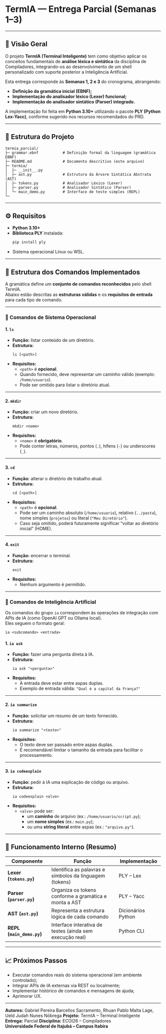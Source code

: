 # TermIA — Entrega Parcial (Semanas 1–3) 

---

## 🎯 Visão Geral

O projeto **TermIA (Terminal Inteligente)** tem como objetivo aplicar os conceitos fundamentais de **análise léxica e sintática** da disciplina de Compiladores, integrando-os ao desenvolvimento de um shell personalizado com suporte posterior a Inteligência Artificial.

Esta entrega corresponde às **Semanas 1, 2 e 3** do cronograma, abrangendo:
- **Definição da gramática inicial (EBNF);**
- **Implementação do analisador léxico (Lexer) funcional;**
- **Implementação do analisador sintático (Parser) integrado.**

A implementação foi feita em **Python 3.10+** utilizando o pacote **PLY (Python Lex-Yacc)**, conforme sugerido nos recursos recomendados do PRD.

---

## 🧩 Estrutura do Projeto

```
termia_parcial/
├─ grammar.ebnf           # Definição formal da linguagem (gramática EBNF)
├─ README.md              # Documento descritivo (este arquivo)
├─ termia/
│  ├─ __init__.py
│  ├─ ast.py              # Estrutura da Árvore Sintática Abstrata (AST)
│  ├─ tokens.py           # Analisador Léxico (Lexer)
│  ├─ parser.py           # Analisador Sintático (Parser)
│  └─ main_demo.py        # Interface de teste simples (REPL)
└─ 
```

---

## ⚙️ Requisitos

- **Python 3.10+**
- **Biblioteca PLY** instalada:  
  ```bash
  pip install ply
  ```
- Sistema operacional Linux ou WSL.

---

## 🧠 Estrutura dos Comandos Implementados

A gramática define um **conjunto de comandos reconhecidos** pelo shell TermIA.  
Abaixo estão descritas as **estruturas válidas** e os **requisitos de entrada** para cada tipo de comando.

---

### 🔹 Comandos de Sistema Operacional

#### **1. `ls`**
- **Função:** listar conteúdo de um diretório.
- **Estrutura:**  
  ```
  ls [<path>]
  ```
- **Requisitos:**
  - `<path>` é **opcional**.
  - Quando fornecido, deve representar um caminho válido (exemplo: `/home/usuario`).
  - Pode ser omitido para listar o diretório atual.

---

#### **2. `mkdir`**
- **Função:** criar um novo diretório.
- **Estrutura:**  
  ```
  mkdir <nome>
  ```
- **Requisitos:**
  - `<nome>` é **obrigatório**.
  - Pode conter letras, números, pontos (`.`), hífens (`-`) ou underscores (`_`).

---

#### **3. `cd`**
- **Função:** alterar o diretório de trabalho atual.
- **Estrutura:**  
  ```
  cd [<path>]
  ```
- **Requisitos:**
  - `<path>` é **opcional**.
  - Pode ser um caminho absoluto (`/home/usuario`), relativo (`../pasta`), nome simples (`projetos`) ou literal (`"Meu Diretório"`).
  - Caso seja omitido, poderá futuramente significar “voltar ao diretório inicial” (HOME).

---

#### **4. `exit`**
- **Função:** encerrar o terminal.
- **Estrutura:**  
  ```
  exit
  ```
- **Requisitos:**  
  - Nenhum argumento é permitido.

---

### 🔹 Comandos de Inteligência Artificial

Os comandos do grupo `ia` correspondem às operações de integração com APIs de IA (como OpenAI GPT ou Ollama local).  
Eles seguem o formato geral:

```
ia <subcomando> <entrada>
```

#### **1. `ia ask`**
- **Função:** fazer uma pergunta direta à IA.
- **Estrutura:**  
  ```
  ia ask "<pergunta>"
  ```
- **Requisitos:**
  - A entrada deve estar entre aspas duplas.
  - Exemplo de entrada válida: `"Qual é a capital da França?"`

---

#### **2. `ia summarize`**
- **Função:** solicitar um resumo de um texto fornecido.
- **Estrutura:**  
  ```
  ia summarize "<texto>"
  ```
- **Requisitos:**
  - O texto deve ser passado entre aspas duplas.
  - É recomendável limitar o tamanho da entrada para facilitar o processamento.

---

#### **3. `ia codeexplain`**
- **Função:** pedir à IA uma explicação de código ou arquivo.
- **Estrutura:**  
  ```
  ia codeexplain <alvo>
  ```
- **Requisitos:**
  - `<alvo>` pode ser:
    - um **caminho** de arquivo (ex.: `/home/usuario/script.py`);
    - um **nome simples** (ex.: `main.py`);
    - ou uma **string literal** entre aspas (ex.: `"arquivo.py"`).

---

## 🧱 Funcionamento Interno (Resumo)

| Componente | Função | Implementação |
|-------------|--------|----------------|
| **Lexer (`tokens.py`)** | Identifica as palavras e símbolos da linguagem (tokens) | PLY – Lex |
| **Parser (`parser.py`)** | Organiza os tokens conforme a gramática e monta a AST | PLY – Yacc |
| **AST (`ast.py`)** | Representa a estrutura lógica de cada comando | Dicionários Python |
| **REPL (`main_demo.py`)** | Interface interativa de testes (ainda sem execução real) | Python CLI |

---

## 📈 Próximos Passos

- Executar comandos reais do sistema operacional (em ambiente controlado);
- Integrar APIs de IA externas via REST ou localmente;
- Implementar histórico de comandos e mensagens de ajuda;
- Aprimorar UX.

---

**Autores:** Gabriel Pereira Barcellos Sacramento, Rhuan Pablo Malta Lage, Ueld Judah Nunes Nóbrega
**Projeto:** TermIA – Terminal Inteligente  
**Entrega:** Parcial
**Disciplina:** ECOI26 – Compiladores  
**Universidade Federal de Itajubá – Campus Itabira**
